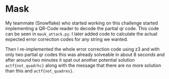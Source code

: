 # Mask

My teammate (Snowflake) who started working on this challenge started 
implementing a QR-Code reader to decode the partial qr code. This code
can be seen in `mask_attack.py`. I later added code to calculate the actual
expected error correction codes for any string we wanted.

Then I re-implemented the whole error correction code using z3 and with only two
partial qr codes this was already solveable in about 8 seconds and after around
two minutes it spat out another potential solution `actf{not_quadrhc}` along
with the message that there are no more solution than this and `actf{not_quadres}`.

